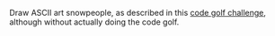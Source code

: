 Draw ASCII art snowpeople, as described in this [code golf
challenge][codegolf], although without actually doing the code golf.

[codegolf]: http://codegolf.stackexchange.com/q/49671
